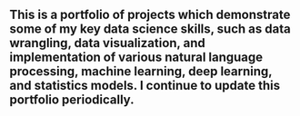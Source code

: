 ## This is a portfolio of projects which demonstrate some of my key data science skills, such as data wrangling, data visualization, and implementation of various natural language processing, machine learning, deep learning, and statistics models. I continue to update this portfolio periodically.
 
